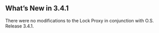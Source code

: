 
## What’s New in 3.4.1

There were no modifications to the Lock Proxy in conjunction with O.S. Release 3.4.1.